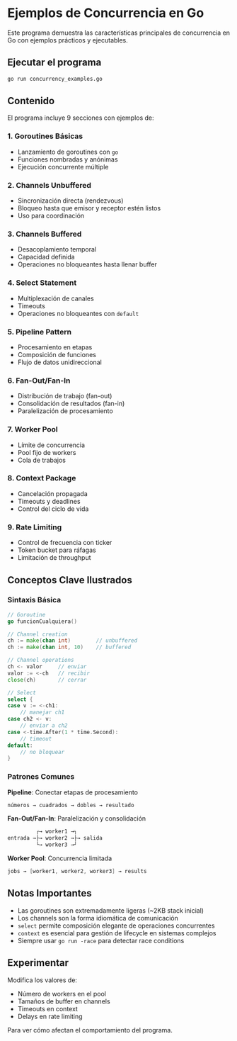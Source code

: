 # Ejemplos de Concurrencia en Go

Este programa demuestra las características principales de concurrencia en Go con ejemplos prácticos y ejecutables.

## Ejecutar el programa

```bash
go run concurrency_examples.go
```

## Contenido

El programa incluye 9 secciones con ejemplos de:

### 1. **Goroutines Básicas**
- Lanzamiento de goroutines con `go`
- Funciones nombradas y anónimas
- Ejecución concurrente múltiple

### 2. **Channels Unbuffered**
- Sincronización directa (rendezvous)
- Bloqueo hasta que emisor y receptor estén listos
- Uso para coordinación

### 3. **Channels Buffered**
- Desacoplamiento temporal
- Capacidad definida
- Operaciones no bloqueantes hasta llenar buffer

### 4. **Select Statement**
- Multiplexación de canales
- Timeouts
- Operaciones no bloqueantes con `default`

### 5. **Pipeline Pattern**
- Procesamiento en etapas
- Composición de funciones
- Flujo de datos unidireccional

### 6. **Fan-Out/Fan-In**
- Distribución de trabajo (fan-out)
- Consolidación de resultados (fan-in)
- Paralelización de procesamiento

### 7. **Worker Pool**
- Límite de concurrencia
- Pool fijo de workers
- Cola de trabajos

### 8. **Context Package**
- Cancelación propagada
- Timeouts y deadlines
- Control del ciclo de vida

### 9. **Rate Limiting**
- Control de frecuencia con ticker
- Token bucket para ráfagas
- Limitación de throughput

## Conceptos Clave Ilustrados

### Sintaxis Básica

```go
// Goroutine
go funcionCualquiera()

// Channel creation
ch := make(chan int)        // unbuffered
ch := make(chan int, 10)    // buffered

// Channel operations
ch <- valor     // enviar
valor := <-ch   // recibir
close(ch)       // cerrar

// Select
select {
case v := <-ch1:
    // manejar ch1
case ch2 <- v:
    // enviar a ch2
case <-time.After(1 * time.Second):
    // timeout
default:
    // no bloquear
}
```

### Patrones Comunes

**Pipeline**: Conectar etapas de procesamiento
```go
números → cuadrados → dobles → resultado
```

**Fan-Out/Fan-In**: Paralelización y consolidación
```go
         ┌→ worker1 →┐
entrada →├→ worker2 →├→ salida
         └→ worker3 →┘
```

**Worker Pool**: Concurrencia limitada
```go
jobs → [worker1, worker2, worker3] → results
```

## Notas Importantes

- Las goroutines son extremadamente ligeras (~2KB stack inicial)
- Los channels son la forma idiomática de comunicación
- `select` permite composición elegante de operaciones concurrentes
- `context` es esencial para gestión de lifecycle en sistemas complejos
- Siempre usar `go run -race` para detectar race conditions

## Experimentar

Modifica los valores de:
- Número de workers en el pool
- Tamaños de buffer en channels
- Timeouts en context
- Delays en rate limiting

Para ver cómo afectan el comportamiento del programa.